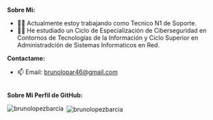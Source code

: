 
**Sobre Mi:**

- :man_technologist: Actualmente estoy trabajando como Tecnico N1 de Soporte.
- :technologist: He estudiado un Ciclo de Especialización de Ciberseguridad en Contornos de Tecnologías de la Información y Ciclo Superior en Administradción de Sistemas Informaticos en Red.

**Contactame:**
- 📫 Email: brunolopar46@gmail.com
<br></br>

**Sobre Mi Perfil de GitHub:**

<p><img align="left" src="https://github-readme-stats.vercel.app/api/top-langs?username=brunolopezbarcia&show_icons=true&locale=en&layout=compact" alt="brunolopezbarcia" /></p>
<p>&nbsp;<img align="center" src="https://github-readme-stats.vercel.app/api?username=brunolopezbarcia&show_icons=true&locale=en" alt="brunolopezbarcia" /></p>
